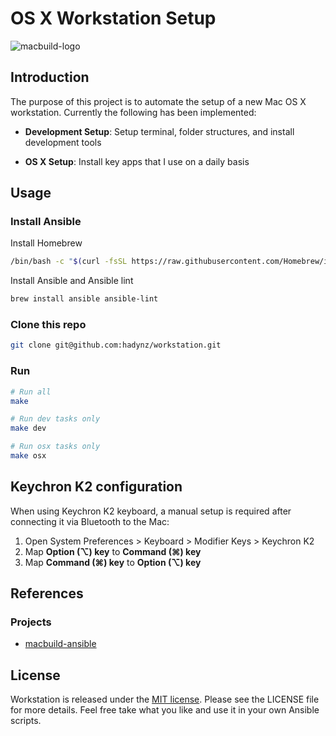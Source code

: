 # OS X Workstation Setup

<img alt="macbuild-logo" src="https://user-images.githubusercontent.com/315585/193447604-86438b2a-260a-4f31-be22-042840dc776e.png">

## Introduction

The purpose of this project is to automate the setup of a new Mac OS X workstation. Currently the following has been implemented:

* **Development Setup**: Setup terminal, folder structures, and install development tools 

* **OS X Setup**: Install key apps that I use on a daily basis

## Usage

### Install Ansible

Install Homebrew

```bash
/bin/bash -c "$(curl -fsSL https://raw.githubusercontent.com/Homebrew/install/master/install.sh)"
```

Install Ansible and Ansible lint 

```bash
brew install ansible ansible-lint
```

### Clone this repo

```bash
git clone git@github.com:hadynz/workstation.git
```

### Run

```bash
# Run all
make

# Run dev tasks only
make dev

# Run osx tasks only
make osx
```

## Keychron K2 configuration

When using Keychron K2 keyboard, a manual setup is required after connecting it via Bluetooth to
the Mac:

1. Open System Preferences > Keyboard > Modifier Keys > Keychron K2
2. Map **Option (⌥) key**  to **Command (⌘) key**
3. Map **Command (⌘) key** to **Option (⌥) key**

## References

### Projects
* [macbuild-ansible][1]

## License

Workstation is released under the [MIT license][2]. Please see the LICENSE file for more details. Feel free take what you like and use it in your own Ansible scripts.

[1]: https://github.com/fgimian/macbuild-ansible/blob/master/README.md
[2]: LICENSE
